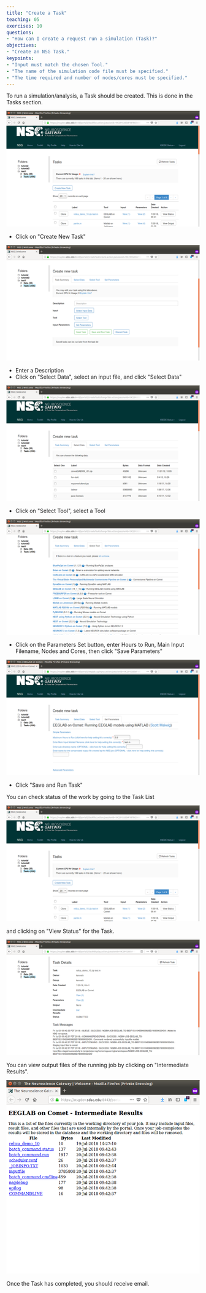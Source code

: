 ```yaml
---
title: "Create a Task"
teaching: 05
exercises: 10
questions:
- "How can I create a request run a simulation (Task)?"
objectives:
- "Create an NSG Task."
keypoints:
- "Input must match the chosen Tool."
- "The name of the simulation code file must be specified."
- "The time required and number of nodes/cores must be specified."
---
```


To run a simulation/analysis, a Task should be created.  This is
done in the Tasks section.

![Image of Tasks section](../fig/taskspage.png)

- Click on "Create New Task"

![Image of Tasks creation page](../fig/createtaskpage.png)

- Enter a Description
- Click on "Select Data", select an input file, and click "Select Data"

![Image of Select Data page](../fig/selectdatapage.png)

- Click on "Select Tool", select a Tool

![Image of Select Tool page](../fig/selecttoolpage.png)


- Click on the Parameters Set button, enter Hours to Run, Main Input Filename,
Nodes and Cores, then click "Save Parameters"

![Image of Set Parameters page](../fig/setparameterspage.png)


- Click "Save and Run Task"

You can check status of the work by going to the Task List

![Image of Tasks section](../fig/taskspage.png)

and clicking on "View Status" for the Task.

![Image of View Status page](../fig/taskstatuspage.png)


You can view output files of the running job by clicking on "Intermediate Results".

![Image of Intermediate Results page](../fig/intermediateresultspage.png)

Once the Task has completed, you should receive email.

